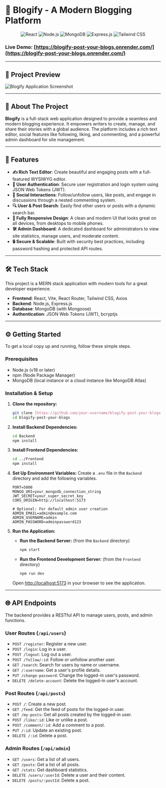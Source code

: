 # 📝 Blogify - A Modern Blogging Platform


<p align="center">
  <img src="https://img.shields.io/badge/React-20232A?style=for-the-badge&logo=react&logoColor=61DAFB" alt="React"/>
  <img src="https://img.shields.io/badge/Node.js-339933?style=for-the-badge&logo=nodedotjs&logoColor=white" alt="Node.js"/>
  <img src="https://img.shields.io/badge/MongoDB-4EA94B?style=for-the-badge&logo=mongodb&logoColor=white" alt="MongoDB"/>
  <img src="https://img.shields.io/badge/Express.js-000000?style=for-the-badge&logo=express&logoColor=white" alt="Express.js"/>
  <img src="https://img.shields.io/badge/Tailwind_CSS-38B2AC?style=for-the-badge&logo=tailwindcss&logoColor=white" alt="Tailwind CSS"/>
</p>

### **Live Demo**: [https://blogify-post-your-blogs.onrender.com/](https://blogify-post-your-blogs.onrender.com/)

---

## 📸 Project Preview

![Blogify Application Screenshot](https://github.com/user-attachments/assets/3dc1450f-a4c8-4ffd-8d36-9cba116544fa)

---

## 📖 About The Project

**Blogify** is a full-stack web application designed to provide a seamless and modern blogging experience. It empowers writers to create, manage, and share their stories with a global audience. The platform includes a rich text editor, social features like following, liking, and commenting, and a powerful admin dashboard for site management.

---

## 🚀 Features

-   **✍️ Rich Text Editor**: Create beautiful and engaging posts with a full-featured WYSIWYG editor.
-   **👤 User Authentication**: Secure user registration and login system using JSON Web Tokens (JWT).
-   **🤝 Social Interactions**: Follow/unfollow users, like posts, and engage in discussions through a nested commenting system.
-   **🔍 User & Post Search**: Easily find other users or posts with a dynamic search bar.
-   **📱 Fully Responsive Design**: A clean and modern UI that looks great on all devices, from desktops to mobile phones.
-   **🛠️ Admin Dashboard**: A dedicated dashboard for administrators to view site statistics, manage users, and moderate content.
-   **🔒 Secure & Scalable**: Built with security best practices, including password hashing and protected API routes.

---

## 🛠️ Tech Stack

This project is a MERN stack application with modern tools for a great developer experience.

-   **Frontend**: React, Vite, React Router, Tailwind CSS, Axios
-   **Backend**: Node.js, Express.js
-   **Database**: MongoDB (with Mongoose)
-   **Authentication**: JSON Web Tokens (JWT), bcryptjs

---

## ⚙️ Getting Started

To get a local copy up and running, follow these simple steps.

### Prerequisites

-   Node.js (v18 or later)
-   npm (Node Package Manager)
-   MongoDB (local instance or a cloud instance like MongoDB Atlas)

### Installation & Setup

1.  **Clone the repository:**
    ```sh
    git clone [https://github.com/your-username/blogify-post-your-blogs.git](https://github.com/your-username/blogify-post-your-blogs.git)
    cd blogify-post-your-blogs
    ```

2.  **Install Backend Dependencies:**
    ```sh
    cd Backend
    npm install
    ```

3.  **Install Frontend Dependencies:**
    ```sh
    cd ../Frontend
    npm install
    ```

4.  **Set Up Environment Variables:**
    Create a `.env` file in the `Backend` directory and add the following variables.

    ```env
    PORT=5000
    MONGO_URI=your_mongodb_connection_string
    JWT_SECRET=your_super_secret_key
    CORS_ORIGIN=http://localhost:5173

    # Optional: For default admin user creation
    ADMIN_EMAIL=admin@example.com
    ADMIN_USERNAME=admin
    ADMIN_PASSWORD=adminpassword123
    ```

5.  **Run the Application:**
    -   **Run the Backend Server:** (from the `Backend` directory)
        ```sh
        npm start
        ```
    -   **Run the Frontend Development Server:** (from the `Frontend` directory)
        ```sh
        npm run dev
        ```

    Open [http://localhost:5173](http://localhost:5173) in your browser to see the application.

---

## 🌐 API Endpoints

The backend provides a RESTful API to manage users, posts, and admin functions.

### User Routes (`/api/users`)

-   `POST /register`: Register a new user.
-   `POST /login`: Log in a user.
-   `POST /logout`: Log out a user.
-   `POST /follow/:id`: Follow or unfollow another user.
-   `GET /search`: Search for users by name or username.
-   `GET /:username`: Get a user's profile details.
-   `PUT /change-password`: Change the logged-in user's password.
-   `DELETE /delete-account`: Delete the logged-in user's account.

### Post Routes (`/api/posts`)

-   `POST /`: Create a new post.
-   `GET /feed`: Get the feed of posts for the logged-in user.
-   `GET /my-posts`: Get all posts created by the logged-in user.
-   `POST /like/:id`: Like or unlike a post.
-   `POST /comment/:id`: Add a comment to a post.
-   `PUT /:id`: Update an existing post.
-   `DELETE /:id`: Delete a post.

### Admin Routes (`/api/admin`)
-   `GET /users`: Get a list of all users.
-   `GET /posts`: Get a list of all posts.
-   `GET /stats`: Get dashboard statistics.
-   `DELETE /users/:userId`: Delete a user and their content.
-   `DELETE /posts/:postId`: Delete a post.
